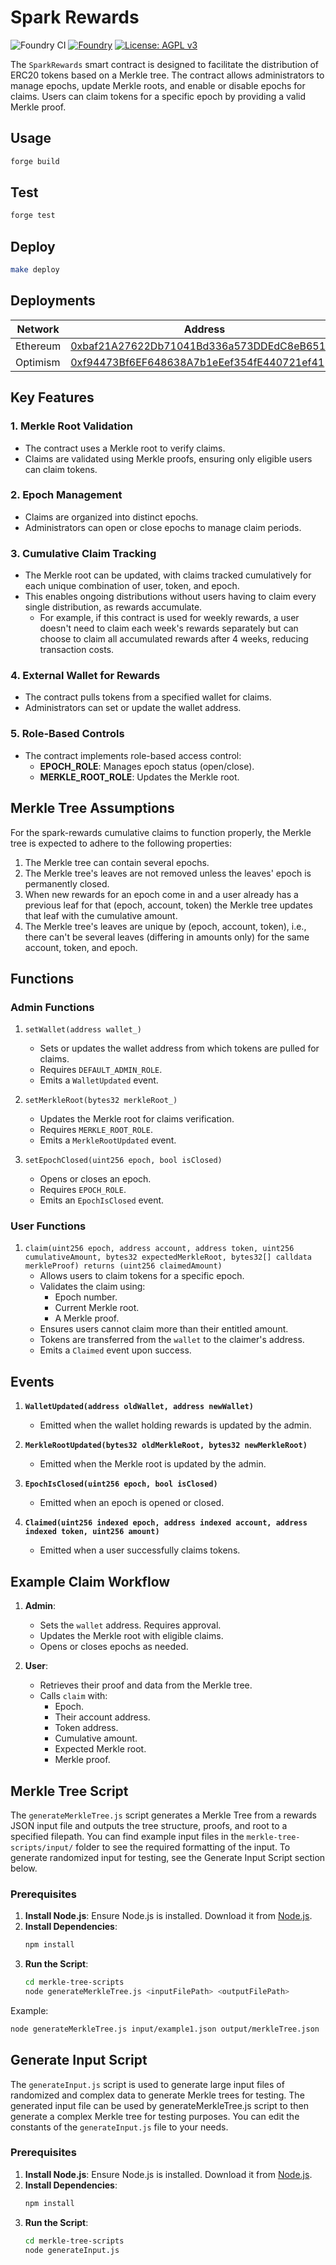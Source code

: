 # Spark Rewards

![Foundry CI](https://github.com/marsfoundation/spark-alm-controller/actions/workflows/ci.yml/badge.svg)
[![Foundry][foundry-badge]][foundry]
[![License: AGPL v3](https://img.shields.io/badge/License-AGPL%20v3-blue.svg)](https://github.com/marsfoundation/spark-alm-controller/blob/master/LICENSE)

[foundry]: https://getfoundry.sh/
[foundry-badge]: https://img.shields.io/badge/Built%20with-Foundry-FFDB1C.svg

The `SparkRewards` smart contract is designed to facilitate the distribution of ERC20 tokens based on a Merkle tree. The contract allows administrators to manage epochs, update Merkle roots, and enable or disable epochs for claims. Users can claim tokens for a specific epoch by providing a valid Merkle proof.

## Usage

```bash
forge build
```

## Test

```bash
forge test
```

## Deploy

```bash
make deploy
```

## Deployments

| Network  | Address                                                                                                                    |
| -------- | ---------------------------------------------------------------------------------------------------------------------------|
| Ethereum | [0xbaf21A27622Db71041Bd336a573DDEdC8eB65122](https://etherscan.io/address/0xbaf21A27622Db71041Bd336a573DDEdC8eB65122#code) |
| Optimism | [0xf94473Bf6EF648638A7b1eEef354fE440721ef41](https://optimistic.etherscan.io/address/0xf94473Bf6EF648638A7b1eEef354fE440721ef41#code) |

## Key Features

### 1. **Merkle Root Validation**
   - The contract uses a Merkle root to verify claims.
   - Claims are validated using Merkle proofs, ensuring only eligible users can claim tokens.

### 2. **Epoch Management**
   - Claims are organized into distinct epochs.
   - Administrators can open or close epochs to manage claim periods.

### 3. **Cumulative Claim Tracking**
   - The Merkle root can be updated, with claims tracked cumulatively for each unique combination of user, token, and epoch.
   - This enables ongoing distributions without users having to claim every single distribution, as rewards accumulate.
      - For example, if this contract is used for weekly rewards, a user doesn't need to claim each week's rewards separately but can choose to claim all accumulated rewards after 4 weeks, reducing transaction costs.

### 4. **External Wallet for Rewards**
   - The contract pulls tokens from a specified wallet for claims.
   - Administrators can set or update the wallet address.

### 5. **Role-Based Controls**
   - The contract implements role-based access control:
     - **EPOCH_ROLE**: Manages epoch status (open/close).
     - **MERKLE_ROOT_ROLE**: Updates the Merkle root.

## Merkle Tree Assumptions
For the spark-rewards cumulative claims to function properly, the Merkle tree is expected to adhere to the following properties:

1. The Merkle tree can contain several epochs.
2. The Merkle tree's leaves are not removed unless the leaves' epoch is permanently closed.
3. When new rewards for an epoch come in and a user already has a previous leaf for that (epoch, account, token) the Merkle tree updates that leaf with the cumulative amount.
4. The Merkle tree's leaves are unique by (epoch, account, token), i.e., there can't be several leaves (differing in amounts only) for the same account, token, and epoch.

## Functions

### **Admin Functions**
1. `setWallet(address wallet_)`
   - Sets or updates the wallet address from which tokens are pulled for claims.
   - Requires `DEFAULT_ADMIN_ROLE`.
   - Emits a `WalletUpdated` event.

2. `setMerkleRoot(bytes32 merkleRoot_)`
   - Updates the Merkle root for claims verification.
   - Requires `MERKLE_ROOT_ROLE`.
   - Emits a `MerkleRootUpdated` event.

3. `setEpochClosed(uint256 epoch, bool isClosed)`
   - Opens or closes an epoch.
   - Requires `EPOCH_ROLE`.
   - Emits an `EpochIsClosed` event.

### **User Functions**
1. `claim(uint256 epoch, address account, address token, uint256 cumulativeAmount, bytes32 expectedMerkleRoot, bytes32[] calldata merkleProof) returns (uint256 claimedAmount)`
   - Allows users to claim tokens for a specific epoch.
   - Validates the claim using:
     - Epoch number.
     - Current Merkle root.
     - A Merkle proof.
   - Ensures users cannot claim more than their entitled amount.
   - Tokens are transferred from the `wallet` to the claimer's address.
   - Emits a `Claimed` event upon success.

## Events

1. **`WalletUpdated(address oldWallet, address newWallet)`**
   - Emitted when the wallet holding rewards is updated by the admin.

2. **`MerkleRootUpdated(bytes32 oldMerkleRoot, bytes32 newMerkleRoot)`**
   - Emitted when the Merkle root is updated by the admin.

3. **`EpochIsClosed(uint256 epoch, bool isClosed)`**
   - Emitted when an epoch is opened or closed.

4. **`Claimed(uint256 indexed epoch, address indexed account, address indexed token, uint256 amount)`**
   - Emitted when a user successfully claims tokens.

## Example Claim Workflow

1. **Admin**:
   - Sets the `wallet` address. Requires approval.
   - Updates the Merkle root with eligible claims.
   - Opens or closes epochs as needed.

2. **User**:
   - Retrieves their proof and data from the Merkle tree.
   - Calls `claim` with:
     - Epoch.
     - Their account address.
     - Token address.
     - Cumulative amount.
     - Expected Merkle root.
     - Merkle proof.


## Merkle Tree Script

The `generateMerkleTree.js` script generates a Merkle Tree from a rewards JSON input file and outputs the tree structure, proofs, and root to a specified filepath. You can find example input files in the `merkle-tree-scripts/input/` folder to see the required formatting of the input. To generate randomized input for testing, see the Generate Input Script section below.

### Prerequisites

1. **Install Node.js**: Ensure Node.js is installed. Download it from [Node.js](https://nodejs.org/).
2. **Install Dependencies**:
   ```bash
   npm install
    ```
3. **Run the Script**:
   ```bash
   cd merkle-tree-scripts
   node generateMerkleTree.js <inputFilePath> <outputFilePath>
   ```
Example:
   ```bash
   node generateMerkleTree.js input/example1.json output/merkleTree.json
   ```

## Generate Input Script

The `generateInput.js` script is used to generate large input files of randomized and complex data to generate Merkle trees for testing. The generated input file can be used by generateMerkleTree.js script to then generate a complex Merkle tree for testing purposes. You can edit the constants of the `generateInput.js` file to your needs.

### Prerequisites

1. **Install Node.js**: Ensure Node.js is installed. Download it from [Node.js](https://nodejs.org/).
2. **Install Dependencies**:
   ```bash
   npm install
    ```
3. **Run the Script**:
   ```bash
   cd merkle-tree-scripts
   node generateInput.js
   ```
